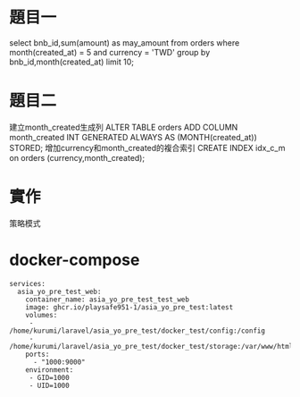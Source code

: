 # 題目一
select bnb_id,sum(amount) as may_amount from orders where month(created_at) = 5 and currency = 'TWD' group by bnb_id,month(created_at) limit 10;
# 題目二
建立month_created生成列
ALTER TABLE orders ADD COLUMN month_created INT GENERATED ALWAYS AS (MONTH(created_at)) STORED;
增加currency和month_created的複合索引
CREATE INDEX idx_c_m on orders (currency,month_created);

# 實作
策略模式

# docker-compose
```
services:
  asia_yo_pre_test_web:
    container_name: asia_yo_pre_test_test_web
    image: ghcr.io/playsafe951-1/asia_yo_pre_test:latest
    volumes:
     - /home/kurumi/laravel/asia_yo_pre_test/docker_test/config:/config
     - /home/kurumi/laravel/asia_yo_pre_test/docker_test/storage:/var/www/html/storage
    ports:
      - "1000:9000"
    environment:
     - GID=1000
     - UID=1000
```